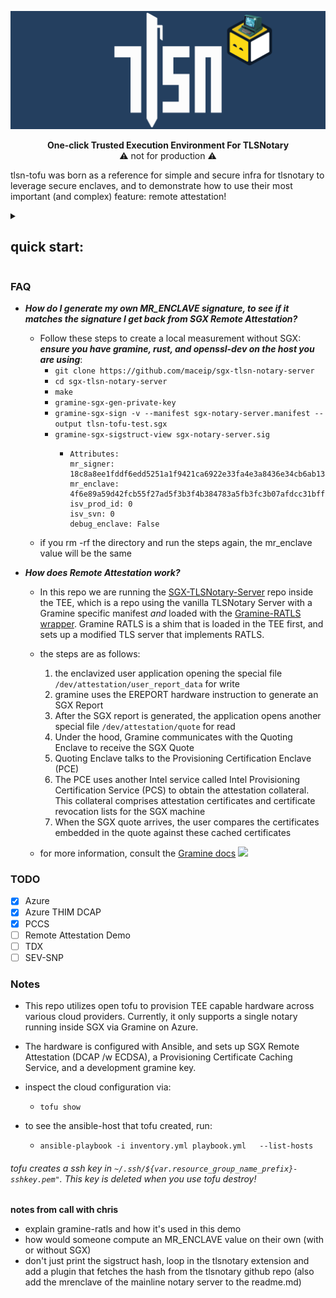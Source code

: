 <p align="center">
    <img src="./tlsn-banner.png" width=1280 />
</p>

<p align="center">
<b>One-click Trusted Execution Environment For TLSNotary</b>
    <br>
    ⚠️ not for production ⚠️ 
</p>  

tlsn-tofu was born as a reference for simple and secure infra for tlsnotary to leverage secure enclaves, and to demonstrate how to use their most important (and complex) feature: remote attestation!
<details>
<summary><h2>quick start:</h2></summary>
    
clone this repo; cd into it, then: 
#### 1) install azure cli:
- mac:
```
brew update && brew install azure-cli
```
- linux:
```
curl -sL https://aka.ms/InstallAzureCLIDeb | sudo bash
```

#### 2) login to azure:
 ```az login```
#### 3) install open tofu:

```
chmod +x ./install_tofu.sh && bash ./install_tofu.sh
```

#### 4) install ansible and the terraform extension:
- mac:
```
brew update && brew install ansible && ansible-galaxy collection install cloud.terraform
```
- debian/ubuntu linux:
```
sudo apt-add-repository ppa:ansible/ansible && sudo apt update && sudo apt install ansible && ansible-galaxy collection install cloud.terraform
```

#### 5) configure tofu:
this will create an azure resource group, a vm suitable for SGX to be the verifier, and vm to be the prover, and an SSH key:
```
tofu init && tofu plan && tofu apply
```
if all is well, tofu will ask you to confirm:<br>


<p align="center">
    <img src="./tofu_plan.png" width=476 />
</p>

type yes and hit enter

#### 6) run ansible:
this will configure the two vms created above:
```
ansible-playbook -i inventory.yml playbook.yml
```

#### 7) tear it down:

```
tofu destroy
```

#### 8) confetti: 🎉you just ran a tlsnotary verifier inside a TEE!🎉
</details>

### FAQ

-   ***How do I generate my own MR_ENCLAVE signature, to see if it matches the signature I get back from SGX Remote Attestation?***
    -   Follow these steps to create a local measurement without SGX: ___ensure you have gramine, rust, and openssl-dev on the host you are using___:
        -   ```git clone https://github.com/maceip/sgx-tlsn-notary-server```
        -   ```cd sgx-tlsn-notary-server```
        -   ```make```
        -   ```gramine-sgx-gen-private-key```
        -   ```gramine-sgx-sign -v --manifest sgx-notary-server.manifest --output tlsn-tofu-test.sgx```
        -   ```gramine-sgx-sigstruct-view sgx-notary-server.sig```
            - ```
              Attributes:
              mr_signer: 18c8a8ee1fddf6edd5251a1f9421ca6922e33fa4e3a8436e34cb6ab1349dc254
              mr_enclave: 4f6e89a59d42fcb55f27ad5f3b3f4b384783a5fb3fc3b07afdcc31bff6f17e52
              isv_prod_id: 0
              isv_svn: 0
              debug_enclave: False
              ```
    -   if you rm -rf the directory and run the steps again, the mr_enclave value will be the same

-   ***How does Remote Attestation work?***
    -   In this repo we are running the [SGX-TLSNotary-Server](https://github.com/maceip/sgx-tlsn-notary-server) repo inside the TEE, which is a repo using the vanilla TLSNotary Server with a Gramine specific manifest *and* loaded with the [Gramine-RATLS wrapper](https://gramine.readthedocs.io/en/stable/manpages/gramine-ratls.html). Gramine RATLS is a shim that is loaded in the TEE first, and sets up a modified TLS server that implements RATLS.

    -   the steps are as follows:

        1.  the enclavized user application opening the special file ```/dev/attestation/user_report_data``` for write
        2. gramine uses the EREPORT hardware instruction to generate an SGX Report
        3. After the SGX report is generated, the application opens another special file ```/dev/attestation/quote``` for read 
        4. Under the hood, Gramine communicates with the Quoting Enclave to receive the SGX Quote
        5. Quoting Enclave talks to the Provisioning Certification Enclave (PCE)
        6. The PCE uses another Intel service called Intel Provisioning Certification Service (PCS) to obtain the attestation collateral. This collateral comprises attestation certificates and certificate revocation lists for the SGX machine
        7. When the SGX quote arrives, the user compares the certificates embedded in the quote against these cached certificates
    - for more information, consult the [Gramine docs](https://gramine.readthedocs.io/en/stable/attestation.html)    <img src="./ratls.png" width=608 />

### TODO
- [x] Azure
- [x] Azure THIM DCAP
- [x] PCCS
- [ ] Remote Attestation Demo
- [ ] TDX
- [ ] SEV-SNP
<h3>Notes</h3>

-  This repo utilizes open tofu to provision TEE capable hardware across various cloud providers. Currently, it only supports a single notary running inside SGX via Gramine on Azure. 

-  The hardware is configured with Ansible, and sets up SGX Remote Attestation (DCAP /w ECDSA), a Provisioning Certificate Caching Service, and a development gramine key.

-  inspect the cloud configuration via:
   - ```tofu show```
-  to see the ansible-host that tofu created, run:
   - ```ansible-playbook -i inventory.yml playbook.yml   --list-hosts```

###### tofu creates a ssh key in ```~/.ssh/${var.resource_group_name_prefix}-sshkey.pem"```. This key is deleted when you use tofu destroy!

__notes from call with chris__
-  explain gramine-ratls and how it's used in this demo
-  how would someone compute an MR_ENCLAVE value on their own (with or without SGX)
-  don't just print the sigstruct hash, loop in the tlsnotary extension and add a plugin that fetches the hash from the tlsnotary github repo (also add the mrenclave of the mainline notary server to the readme.md)
